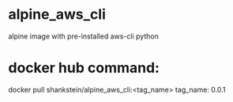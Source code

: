 # alpine_aws_cli
alpine image with pre-installed aws-cli python 

# docker hub command:
docker pull shankstein/alpine_aws_cli:<tag_name>
tag_name: 0.0.1
